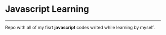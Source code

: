 # Javascript Learning
---
Repo with all of my fisrt **javascript** codes writed while learning by myself.

